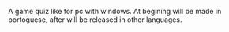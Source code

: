 A game quiz like for pc with windows. At begining will be made in portoguese, after will be released in other languages.